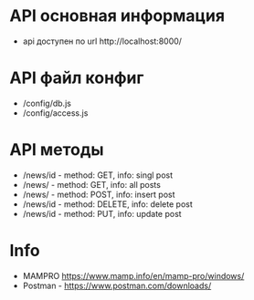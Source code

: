 # API основная информация
- api доступен по url http://localhost:8000/

# API файл конфиг
- /config/db.js
- /config/access.js

# API методы
- /news/id - method: GET, info: singl post
- /news/ - method: GET,  info: all posts
- /news/ - method: POST,  info: insert post
- /news/id - method: DELETE,  info: delete post
- /news/id - method: PUT,  info: update post

# Info
- MAMPRO https://www.mamp.info/en/mamp-pro/windows/
- Postman - https://www.postman.com/downloads/


